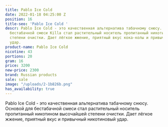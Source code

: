 ```yaml
---
title: Pablo Ice Cold
date: 2022-01-18 04:25:00 Z
position: 16
title-seo: 'Pablo Ice Cold '
descr: Pablo Ice Cold - это качественная альтернатива табачному снюсу. Основой для
  бестабачной смеси Killa стал растительный носитель пропитанный никотином высочайшей
  степени очистки. Дает лёгкое жжение, приятный вкус кока-колы и привычный никотиновый
  удар.
product-name: Pablo Ice Cold
nicotine: 43
portions: 20
gram: 16
price: 3200
new-price: 2300
brand: Russian products
sale: sale
image: "/uploads/2-1b826b.png"
has_availability: true
---
```


Pablo Ice Cold - это качественная альтернатива табачному снюсу. Основой для бестабачной смеси стал растительный носитель пропитанный никотином высочайшей степени очистки. Дает лёгкое жжение, приятный вкус и привычный никотиновый удар.